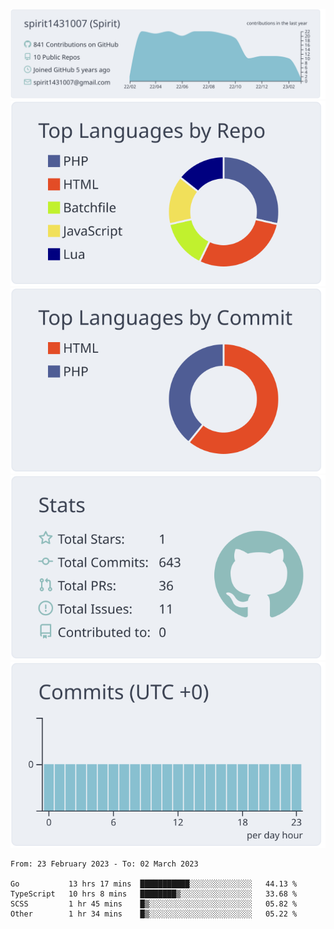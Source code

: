[![](https://raw.githubusercontent.com/spirit1431007/spirit1431007/master/profile-summary-card-output/nord_bright/0-profile-details.svg)](https://git.io/spiritx)
[![](https://raw.githubusercontent.com/spirit1431007/spirit1431007/master/profile-summary-card-output/nord_bright/1-repos-per-language.svg)](https://git.io/spiritx) [![](https://raw.githubusercontent.com/spirit1431007/spirit1431007/master/profile-summary-card-output/nord_bright/2-most-commit-language.svg)](https://git.io/spiritx)
[![](https://raw.githubusercontent.com/spirit1431007/spirit1431007/master/profile-summary-card-output/nord_bright/3-stats.svg)](https://git.io/spiritx) [![](https://raw.githubusercontent.com/spirit1431007/spirit1431007/master/profile-summary-card-output/nord_bright/4-productive-time.svg)](https://git.io/spiritx)

<!--START_SECTION:waka-->

```text
From: 23 February 2023 - To: 02 March 2023

Go           13 hrs 17 mins  ███████████░░░░░░░░░░░░░░   44.13 %
TypeScript   10 hrs 8 mins   ████████▒░░░░░░░░░░░░░░░░   33.68 %
SCSS         1 hr 45 mins    █▒░░░░░░░░░░░░░░░░░░░░░░░   05.82 %
Other        1 hr 34 mins    █▒░░░░░░░░░░░░░░░░░░░░░░░   05.22 %
```

<!--END_SECTION:waka-->
